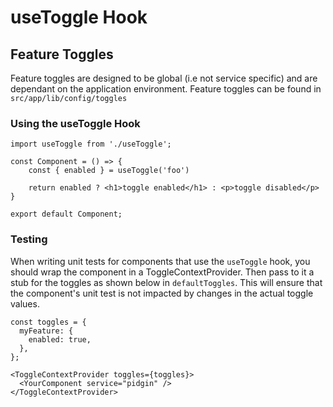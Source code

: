 # useToggle Hook

## Feature Toggles

Feature toggles are designed to be global (i.e not service specific) and are dependant on the application environment.
Feature toggles can be found in `src/app/lib/config/toggles`

### Using the useToggle Hook

```
import useToggle from './useToggle';

const Component = () => {
    const { enabled } = useToggle('foo')

    return enabled ? <h1>toggle enabled</h1> : <p>toggle disabled</p>
}

export default Component;
```

### Testing

When writing unit tests for components that use the `useToggle` hook, you should wrap the component in a ToggleContextProvider. Then pass to it a stub for the toggles as shown below in `defaultToggles`. This will ensure that the component's unit test is not impacted by changes in the actual toggle values.

```
const toggles = {
  myFeature: {
    enabled: true,
  },
};

<ToggleContextProvider toggles={toggles}>
  <YourComponent service="pidgin" />
</ToggleContextProvider>
```
